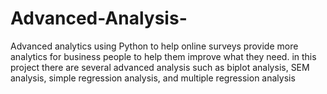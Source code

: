 # Advanced-Analysis-
Advanced analytics using Python to help online surveys provide more analytics for business people to help them improve what they need. 
in this project there are several advanced analysis such as biplot analysis, SEM analysis, simple regression analysis, and multiple regression analysis
